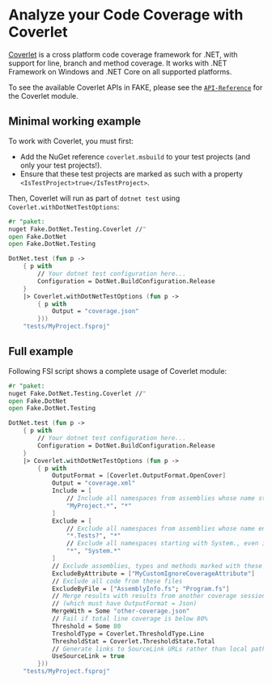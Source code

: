 # Analyze your Code Coverage with Coverlet

[Coverlet](https://github.com/tonerdo/coverlet) is a cross platform code coverage framework for .NET, with support for line, 
branch and method coverage. It works with .NET Framework on Windows and .NET Core on all supported platforms.

To see the available Coverlet APIs in FAKE, please see the [`API-Reference`](/reference/fake-dotnet-testing-coverlet.html) 
for the Coverlet module.

## Minimal working example

To work with Coverlet, you must first:

* Add the NuGet reference `coverlet.msbuild` to your test projects (and only your test projects!).
* Ensure that these test projects are marked as such with a property `<IsTestProject>true</IsTestProject>`.

Then, Coverlet will run as part of `dotnet test` using `Coverlet.withDotNetTestOptions`:

```fsharp
#r "paket:
nuget Fake.DotNet.Testing.Coverlet //"
open Fake.DotNet
open Fake.DotNet.Testing

DotNet.test (fun p ->
    { p with 
        // Your dotnet test configuration here...
        Configuration = DotNet.BuildConfiguration.Release
    }
    |> Coverlet.withDotNetTestOptions (fun p ->
        { p with
            Output = "coverage.json"
        }))
    "tests/MyProject.fsproj"
```

## Full example

Following FSI script shows a complete usage of Coverlet module:

```fsharp
#r "paket:
nuget Fake.DotNet.Testing.Coverlet //"
open Fake.DotNet
open Fake.DotNet.Testing

DotNet.test (fun p ->
    { p with 
        // Your dotnet test configuration here...
        Configuration = DotNet.BuildConfiguration.Release
    }
    |> Coverlet.withDotNetTestOptions (fun p ->
        { p with
            OutputFormat = [Coverlet.OutputFormat.OpenCover]
            Output = "coverage.xml"
            Include = [
                // Include all namespaces from assemblies whose name starts with MyProject
                "MyProject.*", "*"
            ]
            Exclude = [
                // Exclude all namespaces from assemblies whose name ends with .Test or .Tests
                "*.Tests?", "*"
                // Exclude all namespaces starting with System., even in included assemblies
                "*", "System.*"
            ]
            // Exclude assemblies, types and methods marked with these attributes
            ExcludeByAttribute = ["MyCustomIgnoreCoverageAttribute"]
            // Exclude all code from these files
            ExcludeByFile = ["AssemblyInfo.fs"; "Program.fs"]
            // Merge results with results from another coverage session
            // (which must have OutputFormat = Json)
            MergeWith = Some "other-coverage.json"
            // Fail if total line coverage is below 80%
            Threshold = Some 80
            TresholdType = Coverlet.ThresholdType.Line
            ThresholdStat = Coverlet.ThresholdState.Total
            // Generate links to SourceLink URLs rather than local paths
            UseSourceLink = true
        }))
    "tests/MyProject.fsproj"
```
